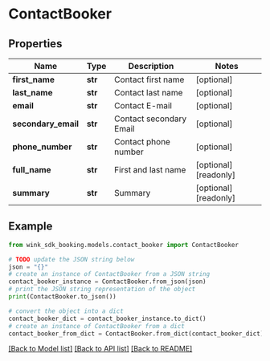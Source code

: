 # ContactBooker


## Properties

Name | Type | Description | Notes
------------ | ------------- | ------------- | -------------
**first_name** | **str** | Contact first name | [optional] 
**last_name** | **str** | Contact last name | [optional] 
**email** | **str** | Contact E-mail | [optional] 
**secondary_email** | **str** | Contact secondary Email | [optional] 
**phone_number** | **str** | Contact phone number | [optional] 
**full_name** | **str** | First and last name | [optional] [readonly] 
**summary** | **str** | Summary | [optional] [readonly] 

## Example

```python
from wink_sdk_booking.models.contact_booker import ContactBooker

# TODO update the JSON string below
json = "{}"
# create an instance of ContactBooker from a JSON string
contact_booker_instance = ContactBooker.from_json(json)
# print the JSON string representation of the object
print(ContactBooker.to_json())

# convert the object into a dict
contact_booker_dict = contact_booker_instance.to_dict()
# create an instance of ContactBooker from a dict
contact_booker_from_dict = ContactBooker.from_dict(contact_booker_dict)
```
[[Back to Model list]](../README.md#documentation-for-models) [[Back to API list]](../README.md#documentation-for-api-endpoints) [[Back to README]](../README.md)


